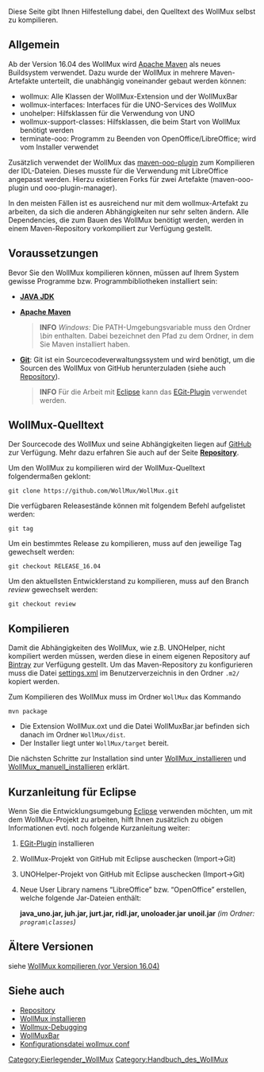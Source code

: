 Diese Seite gibt Ihnen Hilfestellung dabei, den Quelltext des WollMux
selbst zu kompilieren.

Allgemein
---------

Ab der Version 16.04 des WollMux wird [Apache Maven](https://maven.apache.org/) als neues Buildsystem
verwendet. Dazu wurde der WollMux in mehrere Maven-Artefakte unterteilt,
die unabhängig voneinander gebaut werden können:

-   wollmux: Alle Klassen der WollMux-Extension und der WollMuxBar
-   wollmux-interfaces: Interfaces für die UNO-Services des WollMux
-   unohelper: Hilfsklassen für die Verwendung von UNO
-   wollmux-support-classes: Hilfsklassen, die beim Start von WollMux
    benötigt werden
-   terminate-ooo: Programm zu Beenden von OpenOffice/LibreOffice; wird
    vom Installer verwendet

Zusätzlich verwendet der WollMux das [maven-ooo-plugin](https://github.com/oboehm/maven-ooo-plugin) zum Kompilieren
der IDL-Dateien. Dieses musste für die Verwendung mit LibreOffice
angepasst werden. Hierzu existieren Forks für zwei Artefakte
(maven-ooo-plugin und ooo-plugin-manager).

In den meisten Fällen ist es ausreichend nur mit dem wollmux-Artefakt zu
arbeiten, da sich die anderen Abhängigkeiten nur sehr selten ändern.
Alle Dependencies, die zum Bauen des WollMux benötigt werden, werden in
einem Maven-Repository vorkompiliert zur Verfügung gestellt.

Voraussetzungen
---------------

Bevor Sie den WollMux kompilieren können, müssen auf Ihrem System
gewisse Programme bzw. Programmbibliotheken installiert sein:

-   **[JAVA JDK](http://www.oracle.com/technetwork/java/javase/downloads/index.html)**

-   **[Apache Maven](https://maven.apache.org/download.cgi)**

    > **INFO** *Windows:* Die PATH-Umgebungsvariable muss den Ordner
    *<Maven>\\bin* enthalten. Dabei bezeichnet *<Maven>* den Pfad zu dem
    Ordner, in dem Sie Maven installiert haben.

-   **[Git](http://git-scm.com/downloads/)**:
    Git ist ein Sourcecodeverwaltungssystem und wird benötigt, um die
    Sourcen des WollMux von GitHub herunterzuladen (siehe auch
    [Repository](Repository.md "wikilink")).

    > **INFO** Für die Arbeit mit [Eclipse](http://www.eclipse.org) kann das
    [EGit-Plugin](http://eclipse.org/egit/) verwendet werden.

WollMux-Quelltext
-----------------

Der Sourcecode des WollMux und seine Abhängigkeiten liegen auf
[GitHub](http://github.com/WollMux/) zur Verfügung. Mehr dazu erfahren
Sie auch auf der Seite **[Repository](Repository.md "wikilink")**.

Um den WollMux zu kompilieren wird der WollMux-Quelltext folgendermaßen
geklont:

`git clone https://github.com/WollMux/WollMux.git`

Die verfügbaren Releasestände können mit folgendem Befehl aufgelistet
werden:

`git tag`

Um ein bestimmtes Release zu kompilieren, muss auf den jeweilige Tag
gewechselt werden:

`git checkout RELEASE_16.04`

Um den aktuellsten Entwicklerstand zu kompilieren, muss auf den Branch
*review* gewechselt werden:

`git checkout review`

Kompilieren
-----------

Damit die Abhängigkeiten des WollMux, wie z.B. UNOHelper, nicht
kompiliert werden müssen, werden diese in einem eigenen Repository auf
[Bintray](https://bintray.com/wollmux/WollMux) zur Verfügung gestellt.
Um das Maven-Repository zu konfigurieren muss die Datei
[settings.xml](http://www.wollmux.net/files/mvn/settings.xml) im
Benutzerverzeichnis in den Ordner `.m2/` kopiert werden.

Zum Kompilieren des WollMux muss im Ordner `WollMux` das Kommando

`mvn package`

-   Die Extension WollMux.oxt und die Datei WollMuxBar.jar befinden sich
    danach im Ordner `WollMux/dist`.
-   Der Installer liegt unter `WollMux/target` bereit.

Die nächsten Schritte zur Installation sind unter
[WollMux\_installieren](WollMux_installieren "wikilink") und
[WollMux\_manuell\_installieren](WollMux_manuell_installieren "wikilink")
erklärt.

Kurzanleitung für Eclipse
-------------------------

Wenn Sie die Entwicklungsumgebung [Eclipse](http://www.eclipse.org)
verwenden möchten, um mit dem WollMux-Projekt zu arbeiten, hilft Ihnen
zusätzlich zu obigen Informationen evtl. noch folgende Kurzanleitung
weiter:

1.  [EGit-Plugin](http://eclipse.org/egit) installieren
2.  WollMux-Projekt von GitHub mit Eclipse auschecken (Import&rarr;Git)
3.  UNOHelper-Projekt von GitHub mit Eclipse auschecken
    (Import&rarr;Git)
4.  Neue User Library namens “LibreOffice” bzw. “OpenOffice” erstellen,
    welche folgende Jar-Dateien enthält:

    **java\_uno.jar, juh.jar, jurt.jar, ridl.jar, unoloader.jar**
    **unoil.jar** *(im Ordner: `program\classes`)*

Ältere Versionen
----------------

siehe [WollMux kompilieren (vor Version 16.04)](WollMux_kompilieren_vor_Version_16.04.md "wikilink")

Siehe auch
----------

-   [Repository](Repository.md "wikilink")
-   [WollMux installieren](WollMux_installieren.md "wikilink")
-   [Wollmux-Debugging](Wollmux-Debugging.md "wikilink")
-   [WollMuxBar](WollMuxBar.md "wikilink")
-   [Konfigurationsdatei wollmux.conf](Konfigurationsdatei_wollmux_conf.md "wikilink")

<Category:Eierlegender_WollMux> <Category:Handbuch_des_WollMux>
